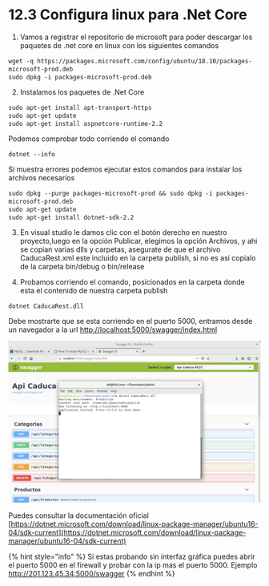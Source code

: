 # 12.3 Configura linux para .Net Core

1. Vamos a registrar el repositorio de microsoft para poder descargar los paquetes de .net core en linux con los siguientes comandos

```text
wget -q https://packages.microsoft.com/config/ubuntu/18.10/packages-microsoft-prod.deb
sudo dpkg -i packages-microsoft-prod.deb
```

2.  Instalamos los paquetes de .Net Core

```text
sudo apt-get install apt-transport-https
sudo apt-get update
sudo apt-get install aspnetcore-runtime-2.2
```

Podemos comprobar todo corriendo el comando

```text
dotnet --info
```

Si muestra errores podemos ejecutar estos comandos para instalar los archivos necesarios

```text
sudo dpkg --purge packages-microsoft-prod && sudo dpkg -i packages-microsoft-prod.deb
sudo apt-get update
sudo apt-get install dotnet-sdk-2.2
```

3. En visual studio le damos clic con el botón derecho en nuestro proyecto,luego en la opción Publicar, elegimos la opción Archivos, y ahi se copian varias dlls y carpetas, asegurate de que el archivo CaducaRest.xml este incluido en la carpeta publish, si no es asi copialo de la carpeta bin/debug o bin/release

4. Probamos corriendo el comando, posicionados en la carpeta donde esta el contenido de nuestra carpeta publish 

```text
dotnet CaducaRest.dll
```

Debe mostrarte que se esta corriendo en el puerto 5000, entramos desde un navegador a la url [http://localhost:5000/swagger/index.html](http://localhost:5000/swagger/index.html)

![](../.gitbook/assets/image%20%28226%29.png)

Puedes consultar la documentación oficial [https://dotnet.microsoft.com/download/linux-package-manager/ubuntu16-04/sdk-current](https://dotnet.microsoft.com/download/linux-package-manager/ubuntu16-04/sdk-current)

{% hint style="info" %}
Si estas probando sin interfaz gráfica puedes abrir el puerto 5000 en el firewall y probar con la ip mas el puerto 5000. Ejemplo http://201.123.45.34:5000/swagger
{% endhint %}



